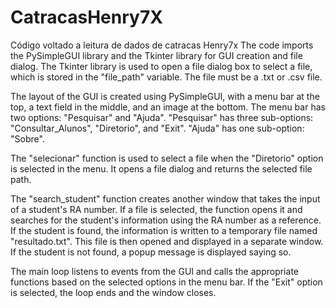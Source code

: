 # CatracasHenry7X
Código voltado a leitura de dados de catracas Henry7x
The code imports the PySimpleGUI library and the Tkinter library for GUI creation and file dialog. The Tkinter library is used to open a file dialog box to select a file, which is stored in the "file_path" variable. The file must be a .txt or .csv file.

The layout of the GUI is created using PySimpleGUI, with a menu bar at the top, a text field in the middle, and an image at the bottom. The menu bar has two options: "Pesquisar" and "Ajuda". "Pesquisar" has three sub-options: "Consultar_Alunos", "Diretorio", and "Exit". "Ajuda" has one sub-option: "Sobre".

The "selecionar" function is used to select a file when the "Diretorio" option is selected in the menu. It opens a file dialog and returns the selected file path.

The "search_student" function creates another window that takes the input of a student's RA number. If a file is selected, the function opens it and searches for the student's information using the RA number as a reference. If the student is found, the information is written to a temporary file named "resultado.txt". This file is then opened and displayed in a separate window. If the student is not found, a popup message is displayed saying so.

The main loop listens to events from the GUI and calls the appropriate functions based on the selected options in the menu bar. If the "Exit" option is selected, the loop ends and the window closes.
